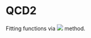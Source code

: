 # QCD2
Fitting functions via <img src="https://render.githubusercontent.com/render/math?math=\chi^2"> method.
